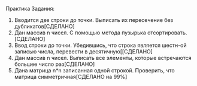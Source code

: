 Практика
Задания:
1) Вводится две строки до точки. Выписать их пересечение без дубликатов[СДЕЛАНО]
2) Дан массив n чисел. С помощью метода пузырька отсортировать.[СДЕЛАНО]
3) Ввод строки до точки. Убедившись, что строка является шестн-ой записью числа, перевести в десятичную[[СДЕЛАНО]
4) Дан массив n чисел. Выписать все элементы, которые встречаются большее число раз[СДЕЛАНО]
5) Дана матрица n*n записанная одной строкой. Проверить, что матрица симметричная[СДЕЛАНО на 99%]